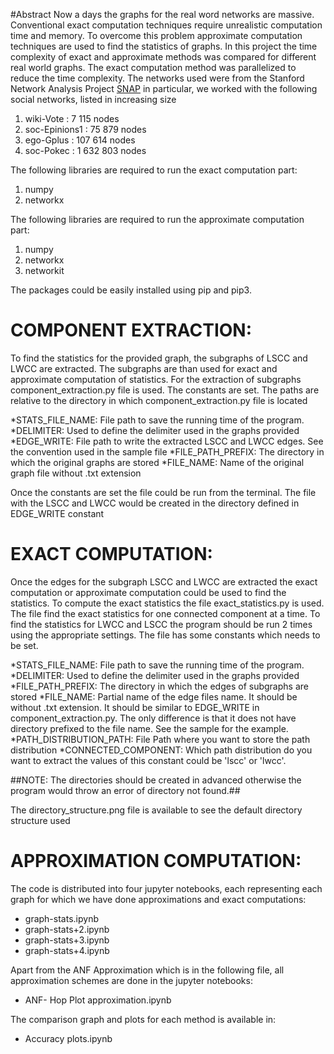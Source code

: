 #Abstract
Now a days the graphs for the real word networks are massive. Conventional exact computation techniques require unrealistic computation time and memory. To overcome this problem approximate computation techniques are used to find the statistics of graphs. In this project the time complexity of exact and approximate methods was compared for different real world graphs. The exact computation method was parallelized to reduce the time complexity.
The networks used were from the Stanford Network Analysis Project [SNAP](http://snap.stanford.edu/data/index.html)
in particular, we worked with the following social networks, listed in increasing size
1. wiki-Vote : 7 115 nodes
2. soc-Epinions1 : 75 879 nodes
3. ego-Gplus : 107 614 nodes
4. soc-Pokec : 1 632 803 nodes

The following libraries are required to run the exact computation part:
1. numpy
2. networkx

The following libraries are required to run the approximate computation part:
1. numpy
2. networkx
3. networkit

The packages could be easily installed using pip and pip3.

# COMPONENT EXTRACTION: 

To find the statistics for the provided graph, the subgraphs of LSCC and LWCC are extracted. The subgraphs are than used for exact and approximate computation of statistics.
For the extraction of subgraphs component_extraction.py file is used. The constants are set. The paths are relative to the directory in which component_extraction.py file is located

*STATS_FILE_NAME:	File path to save the running time of the program.
*DELIMITER:		Used to define the delimiter used in the graphs provided
*EDGE_WRITE:		File path to write the extracted LSCC and LWCC edges. See the convention used in the sample file
*FILE_PATH_PREFIX:	The directory in which the original graphs are stored
*FILE_NAME:		Name of the original graph file without .txt extension

Once the constants are set the file could be run from the terminal. The file with the LSCC and LWCC would be created in the directory defined in EDGE_WRITE constant

# EXACT COMPUTATION:

Once the edges for the subgraph LSCC and LWCC are extracted the exact computation or approximate computation could be used to find the statistics.
To compute the exact statistics the file exact_statistics.py is used. The file find the exact statistics for one connected component at a time. To find the statistics for LWCC and LSCC the program should be run 2 times using the appropriate settings. The file has some constants which needs to be set.

*STATS_FILE_NAME:	File path to save the running time of the program.
*DELIMITER:		Used to define the delimiter used in the graphs provided
*FILE_PATH_PREFIX:	The directory in which the edges of subgraphs are stored
*FILE_NAME:		Partial name of the edge files name. It should be without .txt extension. It should be similar to EDGE_WRITE in component_extraction.py. The only difference is that it does not have directory prefixed to the file name. See the sample for the example.
*PATH_DISTRIBUTION_PATH:	File Path where you want to store the path distribution
*CONNECTED_COMPONENT:	Which path distribution do you want to extract the values of this constant could be 'lscc' or 'lwcc'.

##NOTE: The directories should be created in advanced otherwise the program would throw an error of directory not found.##

The directory_structure.png file is available to see the default directory structure used

# APPROXIMATION COMPUTATION:

The code is distributed into four jupyter notebooks, each representing each graph for which we have done approximations and exact computations:

* graph-stats.ipynb
* graph-stats+2.ipynb
* graph-stats+3.ipynb
* graph-stats+4.ipynb

Apart from the ANF Approximation which is in the following file, all approximation schemes are done in the jupyter notebooks:

* ANF- Hop Plot approximation.ipynb

The comparison graph and plots for each method is available in:

* Accuracy plots.ipynb

